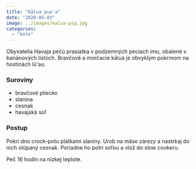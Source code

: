 ```yaml
---
title: "Kālua pua'a"
date: "2020-05-03"
image: ../images/kalua-pig.jpg
categories:
  - "keto"
---
```


Obyvatelia Havaja pečú prasiatka v podzemných peciach _imu_, obalené v banánových listoch. Bravčové a morčacie kālua je obvyklým pokrmom na hostinách lūʻau.

### Suroviny
- bravčové pliecko
- slanina
- cesnak
- havajská soľ

### Postup
Pokri dno crock-potu plátkami slaniny. Urob na mäse zárezy a nastrkaj do nich olúpaný cesnak. Poriadne ho potri soľou a vlož do slow cookeru.

Peč 16 hodín na nízkej teplote.

